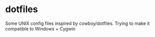 # dotfiles
Some UNIX config files inspired by cowboy/dotfiles. Trying to make it compatible to Windows + Cygwin
